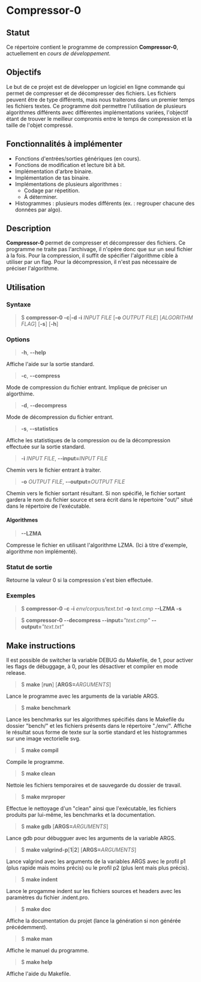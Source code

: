 # Compressor-0

## Statut

Ce répertoire contient le programme de compression **Compressor-0**,
actuellement en *cours de développement*.

## Objectifs

Le but de ce projet est de développer un logiciel en ligne commande qui permet
de compresser et de décompresser des fichiers. Les fichiers peuvent être de type
différents, mais nous traiterons dans un premier temps les fichiers textes. Ce
programme doit permettre l'utilisation de plusieurs algorithmes différents avec
différentes implémentations variées, l'objectif étant de trouver le meilleur
compromis entre le temps de compression et la taille de l'objet compressé.

## Fonctionnalités à implémenter

* Fonctions d'entrées/sorties génériques (en cours).
* Fonctions de modification et lecture bit à bit.
* Implémentation d'arbre binaire.
* Implémentation de tas binaire.
* Implémentations de plusieurs algorithmes :
    * Codage par répetition.
    * À déterminer.
* Histogrammes : plusieurs modes différents (ex. : regrouper chacune des données
par algo).

## Description

**Compressor-0** permet de compresser et décompresser des fichiers. Ce programme
ne traite pas l'archivage, il n'opère donc que sur un seul fichier à la fois.
Pour la compression, il suffit de spécifier l'algorithme cible à utiliser par un
flag. Pour la décompression, il n'est pas nécessaire de préciser l'algorithme.

## Utilisation

### Syntaxe

> $ <b>compressor-0 -c</b>|<b>-d -i</b> <i>INPUT FILE</i> 
> [<b>-o</b> <i>OUTPUT FILE</i>] [<i>ALGORITHM FLAG</i>] [<b>-s</b>] [<b>-h</b>]


### Options

> <b>-h</b>, <b>\-\-help</b> <br/>

Affiche l'aide sur la sortie standard.

> <b>-c</b>, <b>\-\-compress</b> <br/>

Mode de compression du fichier entrant. Implique de préciser un algorthime.

> <b>-d</b>, <b>\-\-decompress</b> <br/>

Mode de décompression du fichier entrant.

> <b>-s</b>, <b>\-\-statistics</b> <br/>

Affiche les statistiques de la compression ou de la décompression effectuée sur
la sortie standard.

> <b>-i</b> <i>INPUT FILE</i>, <b>\-\-input=</b><i>INPUT FILE</i> <br/>

Chemin vers le fichier entrant à traiter.

> <b>-o</b> <i>OUTPUT FILE</i>, <b>\-\-output=</b><i>OUTPUT FILE</i> <br/>

Chemin vers le fichier sortant résultant. Si non spécifié, le fichier sortant
gardera le nom du fichier source et sera écrit dans le répertoire "out/" situé
dans le répertoire de l'exécutable.

#### Algorithmes

> <b>\-\-LZMA</b> <br/>

Compresse le fichier en utilisant l'algorithme LZMA. (Ici à titre d'exemple,
algorithme non implémenté).

### Statut de sortie

Retourne la valeur 0 si la compression s'est bien effectuée.

### Exemples

> $ <b>compressor-0 -c -i</b> <i>env/corpus/text.txt</i> <b>-o</b> <i>text.cmp</i>
> <b>\-\-LZMA -s</b>

> $ <b>compressor-0 \-\-decompress \-\-input=</b><i>"text.cmp"</i>
> <b>\-\-output=</b><i>"text.txt"</i>

## Make instructions

Il est possible de switcher la variable DEBUG du Makefile, de 1, pour activer les
flags de débuggage, à 0, pour les désactiver et compiler en mode release.

> $ <b>make</b> [<b>run</b>] [<b>ARGS=</b><i>ARGUMENTS</i>] <br/>

Lance le programme avec les arguments de la variable ARGS.

> $ <b>make</b> <b>benchmark</b> <br/>

Lance les benchmarks sur les algorithmes spécifiés dans le Makefile du dossier
"bench/" et les fichiers présents dans le répertoire "./env/". Affiche le
résultat sous forme de texte sur la sortie standard et les histogrammes sur une
image vectorielle svg.

> $ <b>make compil</b> <br/>

Compile le programme.

> $ <b>make clean</b> <br/>

Nettoie les fichiers temporaires et de sauvegarde du dossier de travail.

> $ <b>make mrproper</b> <br/>

Effectue le nettoyage d'un "clean" ainsi que l'exécutable, les fichiers
produits par lui-même, les benchmarks et la documentation.

> $ <b>make gdb</b> [<b>ARGS=</b><i>ARGUMENTS</i>] <br/>

Lance gdb pour débugguer avec les arguments de la variable ARGS.

> $ <b>make valgrind-p</b>[<b>1</b>|<b>2</b>] [<b>ARGS=</b><i>ARGUMENTS</i>] <br/>

Lance valgrind avec les arguments de la variables ARGS avec le profil p1 (plus
rapide mais moins précis) ou le profil p2 (plus lent mais plus précis).

> $ <b>make indent</b> <br/>

Lance le progamme indent sur les fichiers sources et headers avec les paramètres
du fichier .indent.pro.

> $ <b>make doc</b> <br/>

Affiche la documentation du projet (lance la génération si non générée
précédemment).

> $ <b>make man</b> <br/>

Affiche le manuel du programme.

> $ <b>make help</b> <br/>

Affiche l'aide du Makefile.
